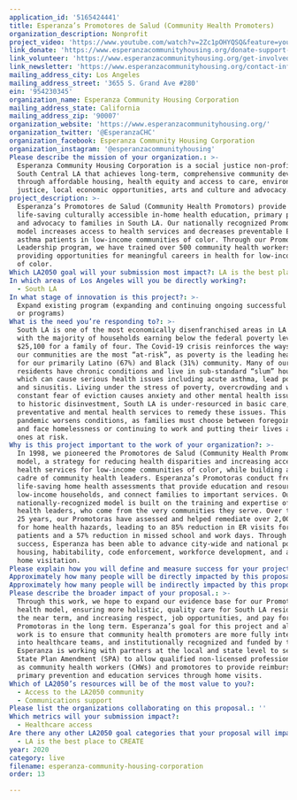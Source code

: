 ```yaml
---
application_id: '5165424441'
title: Esperanza’s Promotores de Salud (Community Health Promoters)
organization_description: Nonprofit
project_video: 'https://www.youtube.com/watch?v=2Zc1pOHYQSQ&feature=youtu.be'
link_donate: 'https://www.esperanzacommunityhousing.org/donate-support-us/'
link_volunteer: 'https://www.esperanzacommunityhousing.org/get-involved/volunteer-positions/'
link_newsletter: 'https://www.esperanzacommunityhousing.org/contact-info-2/'
mailing_address_city: Los Angeles
mailing_address_street: '3655 S. Grand Ave #280'
ein: '954230345'
organization_name: Esperanza Community Housing Corporation
mailing_address_state: California
mailing_address_zip: '90007'
organization_website: 'https://www.esperanzacommunityhousing.org/'
organization_twitter: '@EsperanzaCHC'
organization_facebook: Esperanza Community Housing Corporation
organization_instagram: '@esperanzacommunityhousing'
Please describe the mission of your organization.: >-
  Esperanza Community Housing Corporation is a social justice non-profit in
  South Central LA that achieves long-term, comprehensive community development
  through affordable housing, health equity and access to care, environmental
  justice, local economic opportunities, arts and culture and advocacy.
project_description: >-
  Esperanza’s Promotores de Salud (Community Health Promotors) provide
  life-saving culturally accessible in-home health education, primary prevention
  and advocacy to families in South LA. Our nationally recognized Promotora-led
  model increases access to health services and decreases preventable ER use for
  asthma patients in low-income communities of color. Through our Promotoras
  Leadership program, we have trained over 500 community health workers, and are
  providing opportunities for meaningful careers in health for low-income women
  of color. 
Which LA2050 goal will your submission most impact?: LA is the best place to LIVE
In which areas of Los Angeles will you be directly working?:
  - South LA
In what stage of innovation is this project?: >-
  Expand existing program (expanding and continuing ongoing successful projects
  or programs)
What is the need you’re responding to?: >-
  South LA is one of the most economically disenfranchised areas in LA County,
  with the majority of households earning below the federal poverty level of
  $25,100 for a family of four. The Covid-19 crisis reinforces the ways in which
  our communities are the most “at-risk”, as poverty is the leading health risk
  for our primarily Latino (67%) and Black (31%) community. Many of our
  residents have chronic conditions and live in sub-standard “slum” housing,
  which can cause serious health issues including acute asthma, lead poisoning
  and sinusitis. Living under the stress of poverty, overcrowding and with the
  constant fear of eviction causes anxiety and other mental health issues. Due
  to historic disinvestment, South LA is under-resourced in basic care,
  preventative and mental health services to remedy these issues. This global
  pandemic worsens conditions, as families must choose between foregoing work
  and face homelessness or continuing to work and putting their lives and loved
  ones at risk.
Why is this project important to the work of your organization?: >-
  In 1998, we pioneered the Promotores de Salud (Community Health Promoters)
  model, a strategy for reducing health disparities and increasing access to
  health services for low-income communities of color, while building a powerful
  cadre of community health leaders. Esperanza’s Promotoras conduct free
  life-saving home health assessments that provide education and resources to
  low-income households, and connect families to important services. Our
  nationally-recognized model is built on the training and expertise of our
  health leaders, who come from the very communities they serve. Over the past
  25 years, our Promotoras have assessed and helped remediate over 2,000 units
  for home health hazards, leading to an 85% reduction in ER visits for asthma
  patients and a 57% reduction in missed school and work days. Through our
  success, Esperanza has been able to advance city-wide and national policies on
  housing, habitability, code enforcement, workforce development, and asthma
  home visitation.
Please explain how you will define and measure success for your project.: "In 25 years, our nationally recognized Promotores de Salud Leadership Training Program has trained and cultivated 533 Promotoras, with 4 primary goals: 1) improve community health through primary prevention measures; 2) increase access to health services; 3) empower community leaders to shape health systems and services to fit the needs of medically underserved communities; and 4) support career wage employment in health for previously low-income residents.\_This year, 25 community participants will undergo a comprehensive training of over 250 hours on over 50 health and well-being topics, followed by an additional 250 hours of on-the-job learning through internships and/or employment at local health and social service agencies. \n\nOur Promotora-staffed health programs will serve 350 families and over the next year we will: 1) reduce the number of patients returning to the ER for acute asthma care by 65%; 2) decrease number of missed school and work days by 50%; 3) establish prescription adherence and asthma self-management practices to better control and prevent asthma episodes; 4) establish medical home use for primary and continuous healthcare services for our patients at local health centers; 5) refer our clients to other vital services, including mental health and tenant rights clinics. We measure the success of our Promotores work by analyzing the data derived from our in-home health surveys and follow up assessments as well as through periodic community health surveys."
Approximately how many people will be directly impacted by this proposal?: '375'
Approximately how many people will be indirectly impacted by this proposal?: '2250'
Please describe the broader impact of your proposal.: >-
  Through this work, we hope to expand our evidence base for our Promotora home
  health model, ensuring more holistic, quality care for South LA residents in
  the near term, and increasing respect, job opportunities, and pay for
  Promotoras in the long term. Esperanza’s goal for this project and all of our
  work is to ensure that community health promoters are more fully integrated
  into healthcare teams, and institutionally recognized and funded by the state.
  Esperanza is working with partners at the local and state level to secure a
  State Plan Amendment (SPA) to allow qualified non-licensed professionals such
  as community health workers (CHWs) and promotores to provide reimbursable
  primary prevention and education services through home visits.
Which of LA2050’s resources will be of the most value to you?:
  - Access to the LA2050 community
  - Communications support
Please list the organizations collaborating on this proposal.: ''
Which metrics will your submission impact?:
  - Healthcare access
Are there any other LA2050 goal categories that your proposal will impact?:
  - LA is the best place to CREATE
year: 2020
category: live
filename: esperanza-community-housing-corporation
order: 13

---
```

